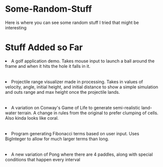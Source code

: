 # Some-Random-Stuff
Here is where you can see some random stuff I tried that might be interesting
# Stuff Added so Far
<li>A golf application demo. Takes mouse input to launch a ball around the frame and when it hits the hole it falls in it.</li>
<br/>
<br/>
<li>Projectile range visualizer made in processing. Takes in values of velocity, angle, initial height, and initial distance to show a simple simulation and outs range and max height once the projectile lands.</li>
<br/>
<br/>
<li>A variation on Conway's Game of Life to generate semi-realistic land-water terrain. A change in rules from the original to prefer clumping of cells. Also kinda looks like coral.</li>
<br/>
<br/>
<li>Program generating Fibonacci terms based on user input. Uses BigInteger to allow for much larger terms than long.</li>
<br/>
<br/>
<li>A new variation of Pong where there are 4 paddles, along with special conditions that happen every interval</li>
